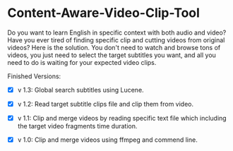 # Content-Aware-Video-Clip-Tool
Do you want to learn English in specific context with both audio and video? 
Have you ever tired of finding specific clip and cutting videos from original videos?
Here is the solution.
You don't need to watch and browse tons of videos, you just need to select the target subtitles you want, and all you need to do is waiting for your expected video clips.


Finished Versions:
- [x] v 1.3: Global search subtitles using Lucene.
- [x] v 1.2: Read target subtitle clips file and clip them from video.
- [x] v 1.1: Clip and merge videos by reading specific text file which including the target video fragments time duration.
- [x] v 1.0: Clip and merge videos using ffmpeg and commend line.

 